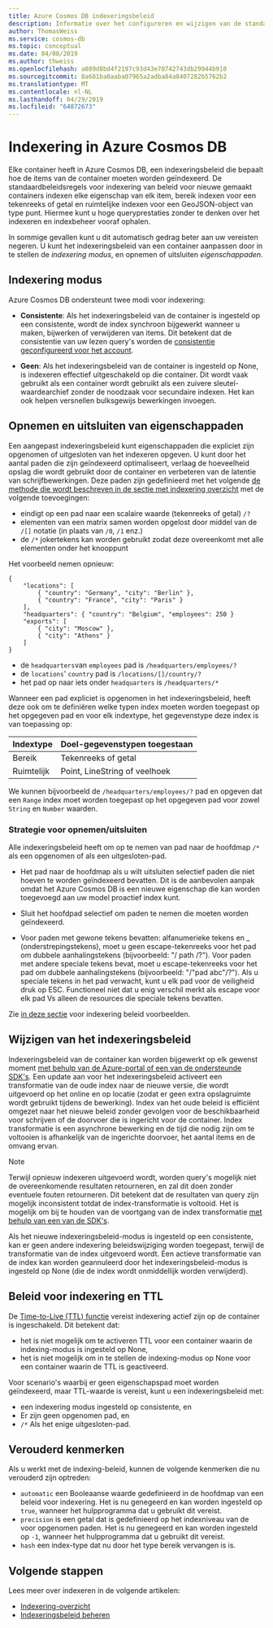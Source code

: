 ```yaml
---
title: Azure Cosmos DB indexeringsbeleid
description: Informatie over het configureren en wijzigen van de standaardbeleidsregels voor indexering van beleid voor automatisch indexeren en betere prestaties in Azure Cosmos DB.
author: ThomasWeiss
ms.service: cosmos-db
ms.topic: conceptual
ms.date: 04/08/2019
ms.author: thweiss
ms.openlocfilehash: a089d8bd4f2197c93d43e70742743db29944b910
ms.sourcegitcommit: 8a681ba0aaba07965a2adba84a8407282b5762b2
ms.translationtype: MT
ms.contentlocale: nl-NL
ms.lasthandoff: 04/29/2019
ms.locfileid: "64872673"
---
```

# <a name="indexing-policies-in-azure-cosmos-db"></a>Indexering in Azure Cosmos DB

Elke container heeft in Azure Cosmos DB, een indexeringsbeleid die bepaalt hoe de items van de container moeten worden geïndexeerd. De standaardbeleidsregels voor indexering van beleid voor nieuwe gemaakt containers indexen elke eigenschap van elk item, bereik indexen voor een tekenreeks of getal en ruimtelijke indexen voor een GeoJSON-object van type punt. Hiermee kunt u hoge queryprestaties zonder te denken over het indexeren en indexbeheer vooraf ophalen.

In sommige gevallen kunt u dit automatisch gedrag beter aan uw vereisten negeren. U kunt het indexeringsbeleid van een container aanpassen door in te stellen de *indexering modus*, en opnemen of uitsluiten *eigenschappaden*.

## <a name="indexing-mode"></a>Indexering modus

Azure Cosmos DB ondersteunt twee modi voor indexering:

- **Consistente**: Als het indexeringsbeleid van de container is ingesteld op een consistente, wordt de index synchroon bijgewerkt wanneer u maken, bijwerken of verwijderen van items. Dit betekent dat de consistentie van uw lezen query's worden de [consistentie geconfigureerd voor het account](consistency-levels.md).

- **Geen**: Als het indexeringsbeleid van de container is ingesteld op None, is indexeren effectief uitgeschakeld op die container. Dit wordt vaak gebruikt als een container wordt gebruikt als een zuivere sleutel-waardearchief zonder de noodzaak voor secundaire indexen. Het kan ook helpen versnellen bulksgewijs bewerkingen invoegen.

## <a name="including-and-excluding-property-paths"></a>Opnemen en uitsluiten van eigenschappaden

Een aangepast indexeringsbeleid kunt eigenschappaden die expliciet zijn opgenomen of uitgesloten van het indexeren opgeven. U kunt door het aantal paden die zijn geïndexeerd optimaliseert, verlaag de hoeveelheid opslag die wordt gebruikt door de container en verbeteren van de latentie van schrijfbewerkingen. Deze paden zijn gedefinieerd met het volgende [de methode die wordt beschreven in de sectie met indexering overzicht](index-overview.md#from-trees-to-property-paths) met de volgende toevoegingen:

- eindigt op een pad naar een scalaire waarde (tekenreeks of getal) `/?`
- elementen van een matrix samen worden opgelost door middel van de `/[]` notatie (in plaats van `/0`, `/1` enz.)
- de `/*` jokertekens kan worden gebruikt zodat deze overeenkomt met alle elementen onder het knooppunt

Het voorbeeld nemen opnieuw:

    {
        "locations": [
            { "country": "Germany", "city": "Berlin" },
            { "country": "France", "city": "Paris" }
        ],
        "headquarters": { "country": "Belgium", "employees": 250 }
        "exports": [
            { "city": "Moscow" },
            { "city": "Athens" }
        ]
    }

- de `headquarters`van `employees` pad is `/headquarters/employees/?`
- de `locations`' `country` pad is `/locations/[]/country/?`
- het pad op naar iets onder `headquarters` is `/headquarters/*`

Wanneer een pad expliciet is opgenomen in het indexeringsbeleid, heeft deze ook om te definiëren welke typen index moeten worden toegepast op het opgegeven pad en voor elk indextype, het gegevenstype deze index is van toepassing op:

| Indextype | Doel-gegevenstypen toegestaan |
| --- | --- |
| Bereik | Tekenreeks of getal |
| Ruimtelijk | Point, LineString of veelhoek |

We kunnen bijvoorbeeld de `/headquarters/employees/?` pad en opgeven dat een `Range` index moet worden toegepast op het opgegeven pad voor zowel `String` en `Number` waarden.

### <a name="includeexclude-strategy"></a>Strategie voor opnemen/uitsluiten

Alle indexeringsbeleid heeft om op te nemen van pad naar de hoofdmap `/*` als een opgenomen of als een uitgesloten-pad.

- Het pad naar de hoofdmap als u wilt uitsluiten selectief paden die niet hoeven te worden geïndexeerd bevatten. Dit is de aanbevolen aanpak omdat het Azure Cosmos DB is een nieuwe eigenschap die kan worden toegevoegd aan uw model proactief index kunt.
- Sluit het hoofdpad selectief om paden te nemen die moeten worden geïndexeerd.

- Voor paden met gewone tekens bevatten: alfanumerieke tekens en _ (onderstrepingstekens), moet u geen escape-tekenreeks voor het pad om dubbele aanhalingstekens (bijvoorbeeld: "/ path /?"). Voor paden met andere speciale tekens bevat, moet u escape-tekenreeks voor het pad om dubbele aanhalingstekens (bijvoorbeeld: "/\"pad abc\"/?"). Als u speciale tekens in het pad verwacht, kunt u elk pad voor de veiligheid druk op ESC. Functioneel niet dat u enig verschil merkt als escape voor elk pad Vs alleen de resources die speciale tekens bevatten.

Zie [in deze sectie](how-to-manage-indexing-policy.md#indexing-policy-examples) voor indexering beleid voorbeelden.

## <a name="modifying-the-indexing-policy"></a>Wijzigen van het indexeringsbeleid

Indexeringsbeleid van de container kan worden bijgewerkt op elk gewenst moment [met behulp van de Azure-portal of een van de ondersteunde SDK's](how-to-manage-indexing-policy.md). Een update aan voor het indexeringsbeleid activeert een transformatie van de oude index naar de nieuwe versie, die wordt uitgevoerd op het online en op locatie (zodat er geen extra opslagruimte wordt gebruikt tijdens de bewerking). Index van het oude beleid is efficiënt omgezet naar het nieuwe beleid zonder gevolgen voor de beschikbaarheid voor schrijven of de doorvoer die is ingericht voor de container. Index transformatie is een asynchrone bewerking en de tijd die nodig zijn om te voltooien is afhankelijk van de ingerichte doorvoer, het aantal items en de omvang ervan. 

> [!NOTE]
> Terwijl opnieuw indexeren uitgevoerd wordt, worden query's mogelijk niet de overeenkomende resultaten retourneren, en zal dit doen zonder eventuele fouten retourneren. Dit betekent dat de resultaten van query zijn mogelijk inconsistent totdat de index-transformatie is voltooid. Het is mogelijk om bij te houden van de voortgang van de index transformatie [met behulp van een van de SDK's](how-to-manage-indexing-policy.md).

Als het nieuwe indexeringsbeleid-modus is ingesteld op een consistente, kan er geen andere indexering beleidswijziging worden toegepast, terwijl de transformatie van de index uitgevoerd wordt. Een actieve transformatie van de index kan worden geannuleerd door het indexeringsbeleid-modus is ingesteld op None (die de index wordt onmiddellijk worden verwijderd).

## <a name="indexing-policies-and-ttl"></a>Beleid voor indexering en TTL

De [Time-to-Live (TTL) functie](time-to-live.md) vereist indexering actief zijn op de container is ingeschakeld. Dit betekent dat:

- het is niet mogelijk om te activeren TTL voor een container waarin de indexing-modus is ingesteld op None,
- het is niet mogelijk om in te stellen de indexing-modus op None voor een container waarin de TTL is geactiveerd.

Voor scenario's waarbij er geen eigenschapspad moet worden geïndexeerd, maar TTL-waarde is vereist, kunt u een indexeringsbeleid met:

- een indexering modus ingesteld op consistente, en
- Er zijn geen opgenomen pad, en
- `/*` Als het enige uitgesloten-pad.

## <a name="obsolete-attributes"></a>Verouderd kenmerken

Als u werkt met de indexing-beleid, kunnen de volgende kenmerken die nu verouderd zijn optreden:

- `automatic` een Booleaanse waarde gedefinieerd in de hoofdmap van een beleid voor indexering. Het is nu genegeerd en kan worden ingesteld op `true`, wanneer het hulpprogramma dat u gebruikt dit vereist.
- `precision` is een getal dat is gedefinieerd op het indexniveau van de voor opgenomen paden. Het is nu genegeerd en kan worden ingesteld op `-1`, wanneer het hulpprogramma dat u gebruikt dit vereist.
- `hash` een index-type dat nu door het type bereik vervangen is is.

## <a name="next-steps"></a>Volgende stappen

Lees meer over indexeren in de volgende artikelen:

- [Indexering-overzicht](index-overview.md)
- [Indexeringsbeleid beheren](how-to-manage-indexing-policy.md)
